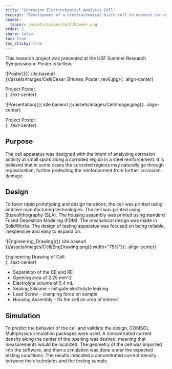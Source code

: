 ```yaml
---
title: "Corrosion Electrochemical Analysis Cell"
excerpt: "Development of a electrochemical micro cell to measure corrosion activity on reinforcements, flat plates and irregular surfaces. Made in Collaboration with the Corrosion Research Laboratory at USF."
header:
  teaser: /assets/images/Cell/banner.png
order: 2
share: false
toc: true
toc_sticky: true
---
```

This research project was presented at the USF Summer Research Sympossioum. Poster is bellow.

![Poster]({{ site.baseurl }}/assets/images/Cell/Cesar_Briones_Poster_rev6.jpg){: .align-center}
<figcaption>Project Poster.</figcaption>{: .text-center}

![Presentation]({{ site.baseurl }}/assets/images/Cell/Image.jpeg){: .align-center}
<figcaption>Project Poster.</figcaption>{: .text-center}


## Purpose

The cell apparatus was designed with the intent of analyzing corrosion activity at small spots along a corroded region in a steel reinforcement. It is believed that in some cases the corroded regions may naturally go through repassivation, further protecting the reinforcement from further corrosion damage.  

## Design

To favor rapid prototyping and design iterations, the cell was printed using additive manufacturing technologies. The cell was printed using Stereolithography (SLA). The housing assembly was printed using standard Fused Deposition Modeling (FDM). The mechanical design was made in SolidWorks. The design of testing apparatus was focused on being reliable, inexpensive and easy to expand on. 

![Engineering_Drawing]({{ site.baseurl }}/assets/images/Cell/EngDrawing.png){:width="75%"}{: .align-center}
<figcaption>Engineering Drawing of Cell.</figcaption>{: .text-center}

- Separation of the CE and RE
- Opening area of 2.25 mm^2
- Electrolyte volume of 5.4 mL
- Sealing Silicone – mitigate electrolyte leaking
- Lead Screw – clamping force on sample
- Housing Assembly – fix the cell on area of interest



## Simulation
To predict the behavior of the cell and validate the design, COMSOL Multiphysics simulation packages were used. A concentrated current density along the center of the opening was desired, meaning that measurements would be localized. The geometry of the cell was imported into the software, and then a simulation was done under the expected testing conditions. The results indicated a concentrated current density between the electrolytes and the testing sample.





